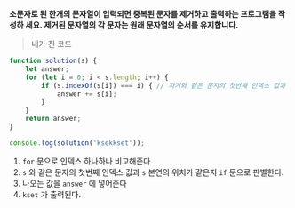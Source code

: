 **소문자로 된 한개의 문자열이 입력되면 중복된 문자를 제거하고 출력하는 프로그램을 작성하 세요. 제거된 문자열의 각 문자는 원래 문자열의 순서를 유지합니다.**

> 내가 친 코드
```javascript
function solution(s) {
    let answer;
    for (let i = 0; i < s.length; i++) {
        if (s.indexOf(s[i]) === i) { // 자기와 같은 문자의 첫번째 인덱스 값과 본연의 위치가 같은지 판별 
            answer += s[i];
        }
    }
    return answer;
}

console.log(solution('ksekkset'));
```

1. `for` 문으로 인덱스 하나하나 비교해준다
2. `s` 와 같은 문자의 첫번째 인덱스 값과 `s` 본연의 위치가 같은지 `if` 문으로 판별한다.
3. 나오는 값을 `answer` 에 넣어준다 
4. `kset` 가 출력된다.